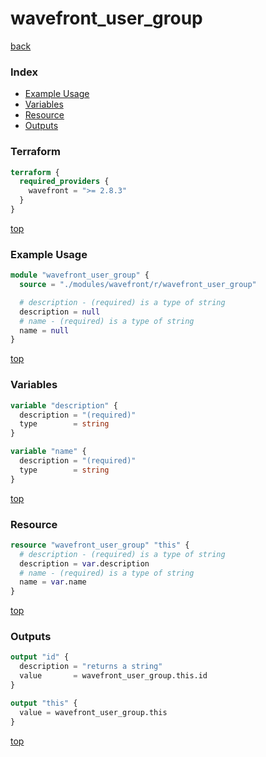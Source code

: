 # wavefront_user_group

[back](../wavefront.md)

### Index

- [Example Usage](#example-usage)
- [Variables](#variables)
- [Resource](#resource)
- [Outputs](#outputs)

### Terraform

```terraform
terraform {
  required_providers {
    wavefront = ">= 2.8.3"
  }
}
```

[top](#index)

### Example Usage

```terraform
module "wavefront_user_group" {
  source = "./modules/wavefront/r/wavefront_user_group"

  # description - (required) is a type of string
  description = null
  # name - (required) is a type of string
  name = null
}
```

[top](#index)

### Variables

```terraform
variable "description" {
  description = "(required)"
  type        = string
}

variable "name" {
  description = "(required)"
  type        = string
}
```

[top](#index)

### Resource

```terraform
resource "wavefront_user_group" "this" {
  # description - (required) is a type of string
  description = var.description
  # name - (required) is a type of string
  name = var.name
}
```

[top](#index)

### Outputs

```terraform
output "id" {
  description = "returns a string"
  value       = wavefront_user_group.this.id
}

output "this" {
  value = wavefront_user_group.this
}
```

[top](#index)